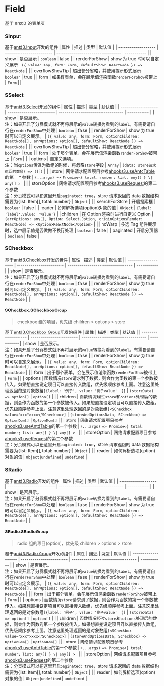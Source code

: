 # Field

基于 antd3 的表单项

### SInput

基于[antd3.Input](https://3x.ant.design/components/input-cn/#Input)开发的组件
| 属性 | 描述 | 类型 | 默认值 |
| ------------------- | ------------------------ | --------------------------------- | ----------- |
| show | 是否展示 | `boolean` | false |
| renderForShow | show 为 true 时可以自定义展示 | `({ value: any, form: Form, defaultShow: ReactNode }) => ReactNode` | |
| overflowShowTip | 超出部分省略，并使用提示形式展示 | `boolean` | true |
| form | 如果有表单，会在展示值渲染函数`renderForShow`被带上 | `Form` | |

### SSelect

基于[antd3.Select](https://3x.ant.design/components/select-cn/)开发的组件
| 属性 | 描述 | 类型 | 默认值 |
| ------------------- | ------------------------ | --------------------------------- | ----------- |
| show | 是否展示。<br/> 注：如果开启了分页模式就不再将展示的`value`转换为看到的`label`。有需要请自行在`renderForShow`中处理 | `boolean` | false |
| renderForShow | show 为 true 时可以自定义展示。 | `({ value: any, form: Form, optionChildren: ReactNode[], arrOptions: option[], defaultShow: ReactNode }) => ReactNode` | |
| overflowShowTip | 超出部分省略，并使用提示形式展示 | `boolean` | true |
| form | 处于那个表单，会在展示值渲染函数`renderForShow`被带上 | `Form` | |
| options | 自定义选项。<br/>注：当`options`传递为数组的时候，将忽略`store`字段 | `Array` \| `(data: store请求返回的数据) => ([])` | |
| store | 网络请求配置项目参考[ahooks3.useAntdTable](https://ahooks.js.org/zh-CN/hooks/use-antd-table)的第一个参数 | `(...args) => Promise<{ total: number; list: any[] } \| any[] > ` | |
| storeOption | 网络请求配置项目参考[ahooks3.useRequest](https://ahooks.js.org/zh-CN/hooks/use-antd-table)的第二个参数<br/>注：分页模式可以在这里开启`paginated: true`，store 请求返回的 data 数据结构需要为{list: Item[], total: number} | `Object` | |
| searchForStore | 开启搜索框 | `boolean` | false |
| reader | 如何解析选项(option)对象的值 | `Object` | `{label: 'label',value: 'value'}` |
| children | 在 Option 渲染时进行自定义 Option | `(arrOptions: any[], Option: Select.Option, originOptionsRender: ReactNode) => <Option>ReactNode</Option>` | |
| noWarp | 多选 Tag 组件展示时，选中展示值是否做做不换行处理 | `boolean` | false |
| paginated | 开启分页器 | `boolean` | false |

### SCheckbox

基于[antd3.Checkbox](https://3x.ant.design/components/checkbox-cn/)开发的组件
| 属性 | 描述 | 类型 | 默认值 |
| ------------------- | ------------------------ | --------------------------------- | ----------- |
| show | 是否展示。<br/> 注：如果开启了分页模式就不再将展示的`value`转换为看到的`label`。有需要请自行在`renderForShow`中处理 | `boolean` | false |
| renderForShow | show 为 true 时可以自定义展示。 | `({ value: any, form: Form, optionChildren: ReactNode[], arrOptions: option[], defaultShow: ReactNode }) => ReactNode` | |

#### SCheckbox.SCheckboxGroup

> checkbox 组的项目，优先级 children > options > store

基于[antd3.Checkbox Group](https://3x.ant.design/components/checkbox-cn/#Checkbox-Group)开发的组件
| 属性 | 描述 | 类型 | 默认值 |
| ------------------- | ------------------------ | --------------------------------- | ----------- |
| show | 是否展示。<br/> 注：如果开启了分页模式就不再将展示的`value`转换为看到的`label`。有需要请自行在`renderForShow`中处理 | `boolean` | false |
| renderForShow | show 为 true 时可以自定义展示。 | `({ value: any, form: Form, optionChildren: ReactNode[], arrOptions: option[], defaultShow: ReactNode }) => ReactNode` | |
| form | 出于那个表单，会在展示值渲染函数`renderForShow`被带上 | `Form` | |
| options | 函数情况`store`请求到了数据，则会作为函数的第一个参数被传入。如果想直接设定项目可以直接传入数组，优先级顺序参考上面。注意这里处理返回的是对象数组`[{label: '例子', value: '例子value'  }]` | `(storeData) => option[]` \| `option[]` | |
| children | 函数情况经过`store`和`options`处理后的数据，则会作为函数的第一个参数被传入。如果想直接设定项目可以直接传入数组，优先级顺序参考上面。注意这里处理返回的是对象数组`[<SCheckbox value="xxx">xxx</SCheckbox>]` | `(storeAndOptionsData, SCheckbox) => OptionDom[]` \| `OptionDom[]` | |
| store | 网络请求配置项目参考[ahooks3.useAntdTable](https://ahooks.js.org/zh-CN/hooks/use-antd-table)的第一个参数 | `(...args) => Promise<{ total: number; list: any[] } \| any[] > ` | |
| storeOption | 网络请求配置项目参考[ahooks3.useRequest](https://ahooks.js.org/zh-CN/hooks/use-antd-table)的第二个参数<br/>注：分页模式可以在这里开启`paginated: true`，store 请求返回的 data 数据结构需要为{list: Item[], total: number} | `Object` | |
| reader | 如何解析选项(option)对象的值 | `Object|undefined` | `undefined` |

### SRadio

基于[antd3.Radio](https://3x.ant.design/components/radio-cn/)开发的组件
| 属性 | 描述 | 类型 | 默认值 |
| ------------------- | ------------------------ | --------------------------------- | ----------- |
| show | 是否展示。<br/> 注：如果开启了分页模式就不再将展示的`value`转换为看到的`label`。有需要请自行在`renderForShow`中处理 | `boolean` | false |
| renderForShow | show 为 true 时可以自定义展示。 | `({ value: any, form: Form, optionChildren: ReactNode[], arrOptions: option[], defaultShow: ReactNode }) => ReactNode` | |

#### SRadio.SRadioGroup

> radio 组的项目(option)，优先级 children > options > store

基于[antd3.Radio Group](https://3x.ant.design/components/radio-cn/#RadioGroup)开发的组件
| 属性 | 描述 | 类型 | 默认值 |
| ------------------- | ------------------------ | --------------------------------- | ----------- |
| show | 是否展示。<br/> 注：如果开启了分页模式就不再将展示的`value`转换为看到的`label`。有需要请自行在`renderForShow`中处理 | `boolean` | false |
| renderForShow | show 为 true 时可以自定义展示。 | `({ value: any, form: Form, optionChildren: ReactNode[], arrOptions: option[], defaultShow: ReactNode }) => ReactNode` | |
| form | 出于那个表单，会在展示值渲染函数`renderForShow`被带上 | `Form` | |
| options | 函数情况`store`请求到了数据，则会作为函数的第一个参数被传入。如果想直接设定项目可以直接传入数组，优先级顺序参考上面。注意这里处理返回的是对象数组`[{label: '例子', value: '例子value'  }]` | `(storeData) => option[]` \| `option[]` | |
| children | 函数情况经过`store`和`options`处理后的数据，则会作为函数的第一个参数被传入。如果想直接设定项目可以直接传入数组，优先级顺序参考上面。注意这里处理返回的是对象数组`[<SCheckbox value="xxx">xxx</SCheckbox>]` | `(storeAndOptionsData, SCheckbox) => OptionDom[]` \| `OptionDom[]` | |
| store | 网络请求配置项目参考[ahooks3.useAntdTable](https://ahooks.js.org/zh-CN/hooks/use-antd-table)的第一个参数 | `(...args) => Promise<{ total: number; list: any[] } \| any[] > ` | |
| storeOption | 网络请求配置项目参考[ahooks3.useRequest](https://ahooks.js.org/zh-CN/hooks/use-antd-table)的第二个参数<br/>注：分页模式可以在这里开启`paginated: true`，store 请求返回的 data 数据结构需要为{list: Item[], total: number} | `Object` | |
| reader | 如何解析选项(option)对象的值 | `Object|undefined` | `undefined` |
